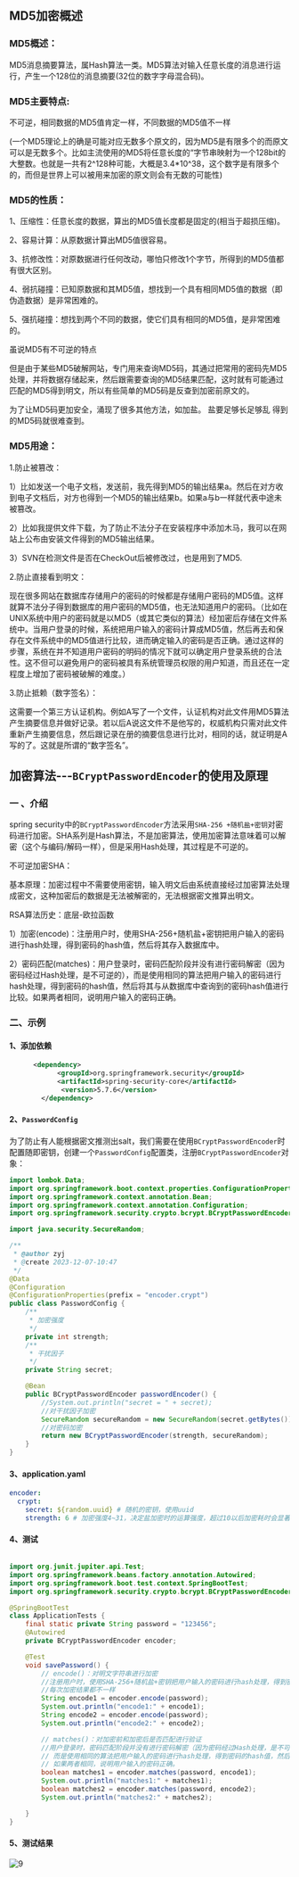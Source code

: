 ## MD5加密概述

### MD5概述：

MD5消息摘要算法，属Hash算法一类。MD5算法对输入任意长度的消息进行运行，产生一个128位的消息摘要(32位的数字字母混合码)。

### MD5主要特点:

不可逆，相同数据的MD5值肯定一样，不同数据的MD5值不一样

(一个MD5理论上的确是可能对应无数多个原文的，因为MD5是有限多个的而原文可以是无数多个。比如主流使用的MD5将任意长度的“字节串映射为一个128bit的大整数。也就是一共有2^128种可能，大概是3.4*10^38，这个数字是有限多个的，而但是世界上可以被用来加密的原文则会有无数的可能性)

### MD5的性质：

1、压缩性：任意长度的数据，算出的MD5值长度都是固定的(相当于超损压缩)。

2、容易计算：从原数据计算出MD5值很容易。

3、抗修改性：对原数据进行任何改动，哪怕只修改1个字节，所得到的MD5值都有很大区别。

4、弱抗碰撞：已知原数据和其MD5值，想找到一个具有相同MD5值的数据（即伪造数据）是非常困难的。

5、强抗碰撞：想找到两个不同的数据，使它们具有相同的MD5值，是非常困难的。

虽说MD5有不可逆的特点

但是由于某些MD5破解网站，专门用来查询MD5码，其通过把常用的密码先MD5处理，并将数据存储起来，然后跟需要查询的MD5结果匹配，这时就有可能通过匹配的MD5得到明文，所以有些简单的MD5码是反查到加密前原文的。

为了让MD5码更加安全，涌现了很多其他方法，如加盐。 盐要足够长足够乱 得到的MD5码就很难查到。

### MD5用途：

1.防止被篡改：

1）比如发送一个电子文档，发送前，我先得到MD5的输出结果a。然后在对方收到电子文档后，对方也得到一个MD5的输出结果b。如果a与b一样就代表中途未被篡改。

2）比如我提供文件下载，为了防止不法分子在安装程序中添加木马，我可以在网站上公布由安装文件得到的MD5输出结果。

3）SVN在检测文件是否在CheckOut后被修改过，也是用到了MD5.

2.防止直接看到明文：

现在很多网站在数据库存储用户的密码的时候都是存储用户密码的MD5值。这样就算不法分子得到数据库的用户密码的MD5值，也无法知道用户的密码。（比如在UNIX系统中用户的密码就是以MD5（或其它类似的算法）经加密后存储在文件系统中。当用户登录的时候，系统把用户输入的密码计算成MD5值，然后再去和保存在文件系统中的MD5值进行比较，进而确定输入的密码是否正确。通过这样的步骤，系统在并不知道用户密码的明码的情况下就可以确定用户登录系统的合法性。这不但可以避免用户的密码被具有系统管理员权限的用户知道，而且还在一定程度上增加了密码被破解的难度。）

3.防止抵赖（数字签名）：

这需要一个第三方认证机构。例如A写了一个文件，认证机构对此文件用MD5算法产生摘要信息并做好记录。若以后A说这文件不是他写的，权威机构只需对此文件重新产生摘要信息，然后跟记录在册的摘要信息进行比对，相同的话，就证明是A写的了。这就是所谓的“数字签名”。

## 加密算法---`BCryptPasswordEncoder`的使用及原理

### 一 、介绍

spring security中的`BCryptPasswordEncoder`方法采用`SHA-256 +随机盐+密钥`对密码进行加密。SHA系列是Hash算法，不是加密算法，使用加密算法意味着可以解密（这个与编码/解码一样），但是采用Hash处理，其过程是不可逆的。

不可逆加密SHA：

基本原理：加密过程中不需要使用密钥，输入明文后由系统直接经过加密算法处理成密文，这种加密后的数据是无法被解密的，无法根据密文推算出明文。

RSA算法历史：底层-欧拉函数

1）加密(encode)：注册用户时，使用SHA-256+随机盐+密钥把用户输入的密码进行hash处理，得到密码的hash值，然后将其存入数据库中。

2）密码匹配(matches)：用户登录时，密码匹配阶段并没有进行密码解密（因为密码经过Hash处理，是不可逆的），而是使用相同的算法把用户输入的密码进行hash处理，得到密码的hash值，然后将其与从数据库中查询到的密码hash值进行比较。如果两者相同，说明用户输入的密码正确。

### 二、示例

#### 1、添加依赖

```xml
      <dependency>
            <groupId>org.springframework.security</groupId>
            <artifactId>spring-security-core</artifactId>
             <version>5.7.6</version>
        </dependency>
```

#### 2、`PasswordConfig`

为了防止有人能根据密文推测出salt，我们需要在使用`BCryptPasswordEncoder`时配置随即密钥，创建一个`PasswordConfig`配置类，注册`BCryptPasswordEncoder`对象：

```java
import lombok.Data;
import org.springframework.boot.context.properties.ConfigurationProperties;
import org.springframework.context.annotation.Bean;
import org.springframework.context.annotation.Configuration;
import org.springframework.security.crypto.bcrypt.BCryptPasswordEncoder;

import java.security.SecureRandom;

/**
 * @author zyj
 * @create 2023-12-07-10:47
 */
@Data
@Configuration
@ConfigurationProperties(prefix = "encoder.crypt")
public class PasswordConfig {
    /**
     * 加密强度
     */
    private int strength;
    /**
     * 干扰因子
     */
    private String secret;

    @Bean
    public BCryptPasswordEncoder passwordEncoder() {
        //System.out.println("secret = " + secret);
        //对干扰因子加密
        SecureRandom secureRandom = new SecureRandom(secret.getBytes());
        //对密码加密
        return new BCryptPasswordEncoder(strength, secureRandom);
    }
}
```

#### 3、application.yaml

```yaml
encoder:
  crypt:
    secret: ${random.uuid} # 随机的密钥，使用uuid
    strength: 6 # 加密强度4~31，决定盐加密时的运算强度，超过10以后加密耗时会显著增加
```

#### 4、测试

```java

import org.junit.jupiter.api.Test;
import org.springframework.beans.factory.annotation.Autowired;
import org.springframework.boot.test.context.SpringBootTest;
import org.springframework.security.crypto.bcrypt.BCryptPasswordEncoder;

@SpringBootTest
class ApplicationTests {
    final static private String password = "123456";
    @Autowired
    private BCryptPasswordEncoder encoder;

    @Test
    void savePassword() {
        // encode()：对明文字符串进行加密
        //注册用户时，使用SHA-256+随机盐+密钥把用户输入的密码进行hash处理，得到密码的hash值，然后将其存入数据库中。
        //每次加密结果都不一样
        String encode1 = encoder.encode(password);
        System.out.println("encode1:" + encode1);
        String encode2 = encoder.encode(password);
        System.out.println("encode2:" + encode2);

        // matches()：对加密前和加密后是否匹配进行验证
        //用户登录时，密码匹配阶段并没有进行密码解密（因为密码经过Hash处理，是不可逆的），
        // 而是使用相同的算法把用户输入的密码进行hash处理，得到密码的hash值，然后将其与从数据库中查询到的密码hash值进行比较。
        // 如果两者相同，说明用户输入的密码正确。
        boolean matches1 = encoder.matches(password, encode1);
        System.out.println("matches1:" + matches1);
        boolean matches2 = encoder.matches(password, encode2);
        System.out.println("matches2:" + matches2);

    }
}
```

#### 5、测试结果

![9](..\100-单点登录和社交登录\图片\9.png)